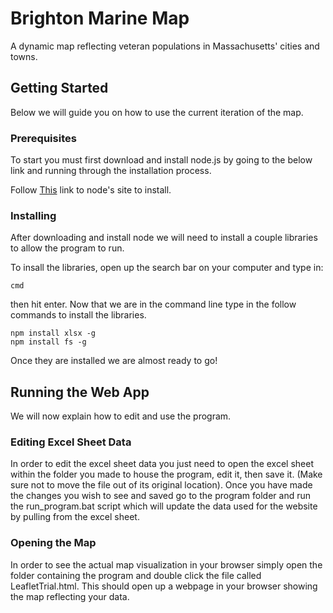 # Brighton Marine Map

A dynamic map reflecting veteran populations in Massachusetts' cities and towns.

## Getting Started

Below we will guide you on how to use the current iteration of the map.

### Prerequisites

To start you must first download and install node.js by going to the below link and running through the installation process.

Follow [This](https://nodejs.org/en/download/) link to node's site to install.

### Installing

After downloading and install node we will need to install a couple libraries to allow the program to run.

To insall the libraries, open up the search bar on your computer and type in:

```
cmd
```

then hit enter. Now that we are in the command line type in the follow commands to install the libraries.

```
npm install xlsx -g
npm install fs -g
```

Once they are installed we are almost ready to go!

## Running the Web App

We will now explain how to edit and use the program.

### Editing Excel Sheet Data

In order to edit the excel sheet data you just need to open the excel sheet within the folder you made to house the program, edit it, then save it. (Make sure not to move the file out of its original location). Once you have made the changes you wish to see and saved go to the program folder and run the run_program.bat script which will update the data used for the website by pulling from the excel sheet.

### Opening the Map

In order to see the actual map visualization in your browser simply open the folder containing the program and double click the file called LeafletTrial.html. This should open up a webpage in your browser showing the map reflecting your data.
